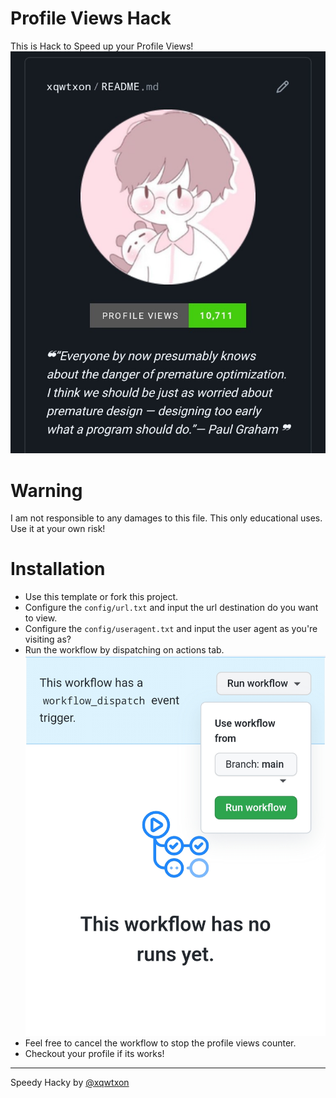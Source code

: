 # Profile Views Hack
This is Hack to Speed up your Profile Views!
![](/assets/proff.png)
# Warning
I am not responsible to any damages to this file. This only educational uses. Use it at your own risk!
# Installation
- Use this template or fork this project.
- Configure the `config/url.txt` and input the url destination do you want to view.
- Configure the `config/useragent.txt` and input the user agent as you're visiting as?
- Run the workflow by dispatching on actions tab.
  ![](/assets/run-workflow.png)
- Feel free to cancel the workflow to stop the profile views counter.
- Checkout your profile if its works!

<hr>

Speedy Hacky by [@xqwtxon](https://github.com/xqwtxon)
